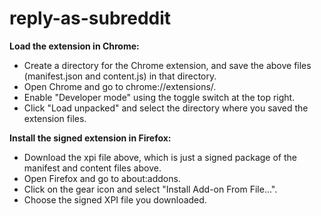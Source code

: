 
# reply-as-subreddit


**Load the extension in Chrome:**

 - Create a directory for the Chrome extension, and save the above files (manifest.json and content.js) in that directory.
 - Open Chrome and go to chrome://extensions/.
 - Enable "Developer mode" using the toggle switch at the top right.
 - Click "Load unpacked" and select the directory where you saved the extension files.


**Install the signed extension in Firefox:**

 - Download the xpi file above, which is just a signed package of the manifest and content files above.
 - Open Firefox and go to about:addons.
 - Click on the gear icon and select "Install Add-on From File...".
 - Choose the signed XPI file you downloaded.
